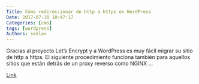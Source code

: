 ```yaml
---
Title: Cómo redireccionar de http a https en WordPress
Date: 2017-07-30 10:47:17
Categories: [cms]
tags: [wordpress]
Authors: sedlav
---
```


Gracias al proyecto Let’s Encrypt y a WordPress es muy fácil migrar su sitio de http a https. El siguiente procedimiento funciona también para aquellos sitios que están detrás de un proxy reverso como NGINX ... 

[Link](https://www.librebyte.net/cms/como-redireccionar-de-http-a-https-en-wordpress/)
